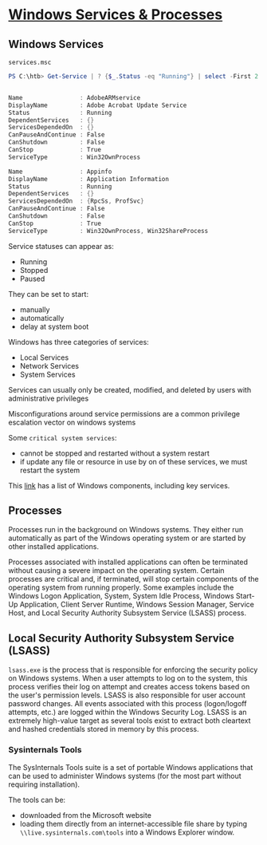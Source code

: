 # [Windows Services & Processes](https://academy.hackthebox.com/module/49/section/457)

## Windows Services

`services.msc`

```powershell
PS C:\htb> Get-Service | ? {$_.Status -eq "Running"} | select -First 2 |fl


Name                : AdobeARMservice
DisplayName         : Adobe Acrobat Update Service
Status              : Running
DependentServices   : {}
ServicesDependedOn  : {}
CanPauseAndContinue : False
CanShutdown         : False
CanStop             : True
ServiceType         : Win32OwnProcess

Name                : Appinfo
DisplayName         : Application Information
Status              : Running
DependentServices   : {}
ServicesDependedOn  : {RpcSs, ProfSvc}
CanPauseAndContinue : False
CanShutdown         : False
CanStop             : True
ServiceType         : Win32OwnProcess, Win32ShareProcess
```

Service statuses can appear as:

- Running
- Stopped
- Paused

They can be set to start:

- manually
- automatically
- delay at system boot

Windows has three categories of services:

- Local Services
- Network Services
- System Services

Services can usually only be created, modified, and deleted by users with administrative privileges

Misconfigurations around service permissions are a common privilege escalation vector on windows systems

Some `critical system services`:

- cannot be stopped and restarted without a system restart
- if update any file or resource in use by on of these services, we must restart the system

This [link](https://en.wikipedia.org/wiki/List_of_Microsoft_Windows_components#Services) has a list of Windows components, including key services.

## Processes

Processes run in the background on Windows systems. They either run automatically as part of the Windows operating system or are started by other installed applications.

Processes associated with installed applications can often be terminated without causing a severe impact on the operating system. Certain processes are critical and, if terminated, will stop certain components of the operating system from running properly. Some examples include the Windows Logon Application, System, System Idle Process, Windows Start-Up Application, Client Server Runtime, Windows Session Manager, Service Host, and Local Security Authority Subsystem Service (LSASS) process.

## Local Security Authority Subsystem Service (LSASS)

`lsass.exe` is the process that is responsible for enforcing the security policy on Windows systems. When a user attempts to log on to the system, this process verifies their log on attempt and creates access tokens based on the user's permission levels. LSASS is also responsible for user account password changes. All events associated with this process (logon/logoff attempts, etc.) are logged within the Windows Security Log. LSASS is an extremely high-value target as several tools exist to extract both cleartext and hashed credentials stored in memory by this process.

### Sysinternals Tools

The SysInternals Tools suite is a set of portable Windows applications that can be used to administer Windows systems (for the most part without requiring installation).

The tools can be:

- downloaded from the Microsoft website
- loading them directly from an internet-accessible file share by typing `\\live.sysinternals.com\tools` into a Windows Explorer window.
